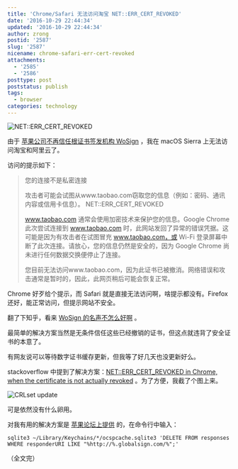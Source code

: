 ```yaml
---
title: 'Chrome/Safari 无法访问淘宝 NET::ERR_CERT_REVOKED'
date: '2016-10-29 22:44:34'
updated: '2016-10-29 22:44:34'
author: zrong
postid: '2587'
slug: '2587'
nicename: chrome-safari-err-cert-revoked
attachments:
  - '2585'
  - '2586'
posttype: post
poststatus: publish
tags:
  - browser
categories: technology
---
```


![NET::ERR_CERT_REVOKED][51]

由于 [苹果公司不再信任根证书签发机构 WoSign][1] ，我在 macOS Sierra 上无法访问淘宝和阿里云了。

访问的提示如下： <!--more-->

> 您的连接不是私密连接
> 
> 攻击者可能会试图从www.taobao.com窃取您的信息（例如：密码、通讯内容或信用卡信息）。 NET::ERR_CERT_REVOKED
> 
> www.taobao.com 通常会使用加密技术来保护您的信息。Google Chrome 此次尝试连接到 www.taobao.com 时，此网站发回了异常的错误凭据。这可能是因为有攻击者在试图冒充 www.taobao.com，或 Wi-Fi 登录屏幕中断了此次连接。请放心，您的信息仍然是安全的，因为 Google Chrome 尚未进行任何数据交换便停止了连接。
> 
> 您目前无法访问www.taobao.com，因为此证书已被撤消。网络错误和攻击通常是暂时的，因此，此网页稍后可能会恢复正常。

Chrome 好歹给个提示，而 Safari 就是直接无法访问啊，啥提示都没有。Firefox 还好，能正常访问，但提示网站不安全。

翻了下知乎，看来 [WoSign 的名声不怎么好啊][2] 。

最简单的解决方案当然是无条件信任这些已经撤销的证书，但这点就违背了安全证书的本意了。

有网友说可以等待数字证书缓存更新，但我等了好几天也没更新好么。

stackoverflow 中提到了解决方案：[NET::ERR_CERT_REVOKED in Chrome, when the certificate is not actually revoked][3] 。为了方便，我截了个图上来。

![CRLset update][52]

可是依然没有什么卵用。

对我有用的解决方案是 [苹果论坛上提供][4] 的，在命令行中输入：

``` shell
sqlite3 ~/Library/Keychains/*/ocspcache.sqlite3 'DELETE FROM responses WHERE responderURI LIKE "%http://%.globalsign.com/%";'
```

（全文完）

[1]: http://digi.163.com/16/1002/09/C2C3TPUD001687H3.html
[2]: https://www.zhihu.com/search?type=content&q=wosign
[3]: http://stackoverflow.com/a/34364650
[4]: https://discussions.apple.com/thread/7707410?start=0&tstart=0
[51]: /uploads/2016/10/chrome-taobao-err-cert-revoked.jpg
[52]: /uploads/2016/10/crlset.png
